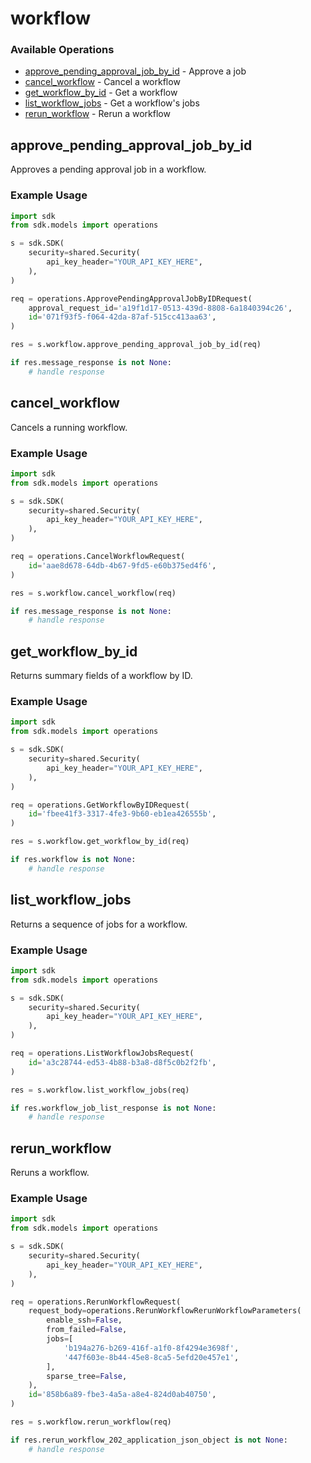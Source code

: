 # workflow

### Available Operations

* [approve_pending_approval_job_by_id](#approve_pending_approval_job_by_id) - Approve a job
* [cancel_workflow](#cancel_workflow) - Cancel a workflow
* [get_workflow_by_id](#get_workflow_by_id) - Get a workflow
* [list_workflow_jobs](#list_workflow_jobs) - Get a workflow's jobs
* [rerun_workflow](#rerun_workflow) - Rerun a workflow

## approve_pending_approval_job_by_id

Approves a pending approval job in a workflow.

### Example Usage

```python
import sdk
from sdk.models import operations

s = sdk.SDK(
    security=shared.Security(
        api_key_header="YOUR_API_KEY_HERE",
    ),
)

req = operations.ApprovePendingApprovalJobByIDRequest(
    approval_request_id='a19f1d17-0513-439d-8808-6a1840394c26',
    id='071f93f5-f064-42da-87af-515cc413aa63',
)

res = s.workflow.approve_pending_approval_job_by_id(req)

if res.message_response is not None:
    # handle response
```

## cancel_workflow

Cancels a running workflow.

### Example Usage

```python
import sdk
from sdk.models import operations

s = sdk.SDK(
    security=shared.Security(
        api_key_header="YOUR_API_KEY_HERE",
    ),
)

req = operations.CancelWorkflowRequest(
    id='aae8d678-64db-4b67-9fd5-e60b375ed4f6',
)

res = s.workflow.cancel_workflow(req)

if res.message_response is not None:
    # handle response
```

## get_workflow_by_id

Returns summary fields of a workflow by ID.

### Example Usage

```python
import sdk
from sdk.models import operations

s = sdk.SDK(
    security=shared.Security(
        api_key_header="YOUR_API_KEY_HERE",
    ),
)

req = operations.GetWorkflowByIDRequest(
    id='fbee41f3-3317-4fe3-9b60-eb1ea426555b',
)

res = s.workflow.get_workflow_by_id(req)

if res.workflow is not None:
    # handle response
```

## list_workflow_jobs

Returns a sequence of jobs for a workflow.

### Example Usage

```python
import sdk
from sdk.models import operations

s = sdk.SDK(
    security=shared.Security(
        api_key_header="YOUR_API_KEY_HERE",
    ),
)

req = operations.ListWorkflowJobsRequest(
    id='a3c28744-ed53-4b88-b3a8-d8f5c0b2f2fb',
)

res = s.workflow.list_workflow_jobs(req)

if res.workflow_job_list_response is not None:
    # handle response
```

## rerun_workflow

Reruns a workflow.

### Example Usage

```python
import sdk
from sdk.models import operations

s = sdk.SDK(
    security=shared.Security(
        api_key_header="YOUR_API_KEY_HERE",
    ),
)

req = operations.RerunWorkflowRequest(
    request_body=operations.RerunWorkflowRerunWorkflowParameters(
        enable_ssh=False,
        from_failed=False,
        jobs=[
            'b194a276-b269-416f-a1f0-8f4294e3698f',
            '447f603e-8b44-45e8-8ca5-5efd20e457e1',
        ],
        sparse_tree=False,
    ),
    id='858b6a89-fbe3-4a5a-a8e4-824d0ab40750',
)

res = s.workflow.rerun_workflow(req)

if res.rerun_workflow_202_application_json_object is not None:
    # handle response
```
